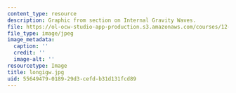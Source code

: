 ```yaml
---
content_type: resource
description: Graphic from section on Internal Gravity Waves.
file: https://ol-ocw-studio-app-production.s3.amazonaws.com/courses/12-802-wave-motions-in-the-ocean-and-atmosphere-spring-2004/55649479018929d3cefdb31d131fcd89_longigw.jpg
file_type: image/jpeg
image_metadata:
  caption: ''
  credit: ''
  image-alt: ''
resourcetype: Image
title: longigw.jpg
uid: 55649479-0189-29d3-cefd-b31d131fcd89
---
```

